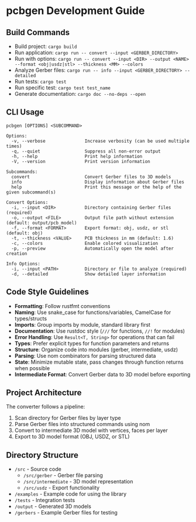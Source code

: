 # pcbgen Development Guide

## Build Commands
- Build project: `cargo build`
- Run application: `cargo run -- convert --input <GERBER_DIRECTORY>`
- Run with options: `cargo run -- convert --input <DIR> --output <NAME> --format <obj|usdz|stl> --thickness <MM> --colors`
- Analyze Gerber files: `cargo run -- info --input <GERBER_DIRECTORY> --detailed`
- Run tests: `cargo test`
- Run specific test: `cargo test test_name`
- Generate documentation: `cargo doc --no-deps --open`

## CLI Usage
```
pcbgen [OPTIONS] <SUBCOMMAND>

Options:
  -v, --verbose               Increase verbosity (can be used multiple times)
  -q, --quiet                 Suppress all non-error output
  -h, --help                  Print help information
  -V, --version               Print version information

Subcommands:
  convert                     Convert Gerber files to 3D models
  info                        Display information about Gerber files
  help                        Print this message or the help of the given subcommand(s)

Convert Options:
  -i, --input <DIR>           Directory containing Gerber files (required)
  -o, --output <FILE>         Output file path without extension (default: output/pcb_model)
  -f, --format <FORMAT>       Export format: obj, usdz, or stl (default: obj)
  -t, --thickness <VALUE>     PCB thickness in mm (default: 1.6)
  -c, --colors                Enable colored visualization
  -p, --preview               Automatically open the model after creation

Info Options:
  -i, --input <PATH>          Directory or file to analyze (required)
  -d, --detailed              Show detailed layer information
```

## Code Style Guidelines
- **Formatting**: Follow rustfmt conventions
- **Naming**: Use snake_case for functions/variables, CamelCase for types/structs
- **Imports**: Group imports by module, standard library first
- **Documentation**: Use rustdoc style (`///` for functions, `//!` for modules)
- **Error Handling**: Use `Result<T, String>` for operations that can fail
- **Types**: Prefer explicit types for function parameters and returns
- **Structure**: Organize code into modules (gerber, intermediate, usdz)
- **Parsing**: Use nom combinators for parsing structured data
- **State**: Minimize mutable state, pass changes through function returns when possible
- **Intermediate Format**: Convert Gerber data to 3D model before exporting

## Project Architecture
The converter follows a pipeline: 
1. Scan directory for Gerber files by layer type
2. Parse Gerber files into structured commands using nom
3. Convert to intermediate 3D model with vertices, faces per layer
4. Export to 3D model format (OBJ, USDZ, or STL)

## Directory Structure
- `/src` - Source code
  - `/src/gerber` - Gerber file parsing
  - `/src/intermediate` - 3D model representation
  - `/src/usdz` - Export functionality
- `/examples` - Example code for using the library
- `/tests` - Integration tests
- `/output` - Generated 3D models
- `/gerbers` - Example Gerber files for testing